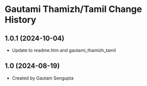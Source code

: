 Gautami Thamizh/Tamil Change History
====================

1.0.1 (2024-10-04)
----------------
* Update to readme.htm and gautami_thamizh_tamil

1.0 (2024-08-19)
----------------
* Created by Gautam Sengupta
